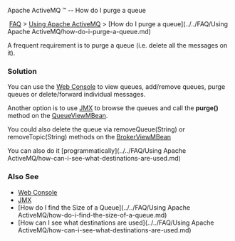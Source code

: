 Apache ActiveMQ ™ -- How do I purge a queue 

 [FAQ](/FAQ/index.md) > [Using Apache ActiveMQ](../../FAQ/using-apache-activemq.md) > [How do I purge a queue](../../FAQ/Using Apache ActiveMQ/how-do-i-purge-a-queue.md)


A frequent requirement is to purge a queue (i.e. delete all the messages on it).

### Solution

You can use the [Web Console](../../Tools/web-console.md) to view queues, add/remove queues, purge queues or delete/forward individual messages.

Another option is to use [JMX](../../Features/jmx.md) to browse the queues and call the **purge()** method on the [QueueViewMBean](http://activemq.apache.org/maven/apidocs/org/apache/activemq/broker/jmx/QueueViewMBean.html).

You could also delete the queue via removeQueue(String) or removeTopic(String) methods on the [BrokerViewMBean](http://activemq.apache.org/maven/apidocs/org/apache/activemq/broker/jmx/BrokerViewMBean.html)

You can also do it [programmatically](../../FAQ/Using Apache ActiveMQ/how-can-i-see-what-destinations-are-used.md)

### Also See

*   [Web Console](../../Tools/web-console.md)
*   [JMX](../../Features/jmx.md)
*   [How do I find the Size of a Queue](../../FAQ/Using Apache ActiveMQ/how-do-i-find-the-size-of-a-queue.md)
*   [How can I see what destinations are used](../../FAQ/Using Apache ActiveMQ/how-can-i-see-what-destinations-are-used.md)

